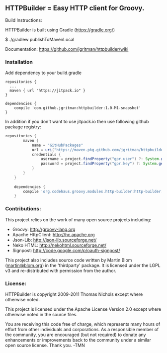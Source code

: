## HTTPBuilder = Easy HTTP client for Groovy.

Build Instructions:

 HTTPBuilder is built using Gradle (https://gradle.org/)
 
 $ ./gradlew publishToMavenLocal

Documentation: https://github.com/jgritman/httpbuilder/wiki

### Installation
Add dependency to your build.gradle

```
repositories {
  ...
  maven { url "https://jitpack.io" }
}

dependencies {
    compile 'com.github.jgritman:httpbuilder:1.0-M1-snapshot'
}
```

In addition if you don't want to use jitpack.io then use following github package registry:

```groovy
repositories {
        maven {
            name = "GitHubPackages"
            url = uri("https://maven.pkg.github.com/jgritman/httpbuilder")
            credentials {
                username = project.findProperty("gpr.user") ?: System.getenv("GITHUB_USERNAME")
                password = project.findProperty("gpr.key") ?: System.getenv("GITHUB_TOKEN")
            }
        }
    }
    
    dependencies {
        compile 'org.codehaus.groovy.modules.http-builder:http-builder:1.0-M1-snapshot'
    }

```


### Contributions:

 This project relies on the work of many open source projects including:
  * Groovy: http://groovy-lang.org
  * Apache HttpClient: http://hc.apache.org
  * Json-Lib: http://json-lib.sourceforge.net/
  * Neko HTML: http://nekohtml.sourceforge.net/
  * Signpost: http://code.google.com/p/oauth-signpost/

 This project also includes source code written by Martin Blom (martin@blom.org)
 in the 'thirdparty' package.  It is licensed under the LGPL v3 and
 re-distributed with permission from the author.


### License:

 HTTPBuilder is copyright 2009-2011 Thomas Nichols except where otherwise noted.

 This project is licensed under the Apache License Version 2.0 except where
 otherwise noted in the source files.

 You are receiving this code free of charge, which represents many hours of
 effort from other individuals and corporations.  As a responsible member
 of the community, you are encouraged (but not required) to donate any
 enhancements or improvements back to the community under a similar open
 source license.  Thank you. -TMN


